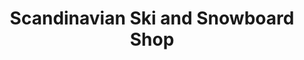 ---
title: "Scandinavian Ski and Snowboard Shop"
url: /glenview/scandinavian-ski-and-snowboard-shop/
shop: Sport
---